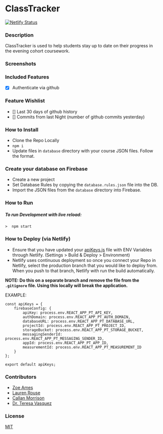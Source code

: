 # ClassTracker

[![Netlify Status](https://api.netlify.com/api/v1/badges/c2531dd6-1763-4adb-9791-41d6d3aadc1b/deploy-status)](https://app.netlify.com/sites/classtracker/deploys)


### Description
ClassTracker is used to help students stay up to date on their progress in the evening cohort coursework.

### Screenshots


### Included Features
- [x] Authenticate via github

### Feature Wishlist
- [] Last 30 days of github history
- [] Commits from last Night (number of github commits yesterday)

### How to Install
- Clone the Repo Locally
- `npm i`
- Update files in `database` directory with your course JSON files. Follow the format.

### Create your database on Firebase
- Create a new project
- Set Database Rules by copying the `database.rules.json` file into the DB.
- Import the JSON files from the `database` directory into Firebase.

### How to Run
##### To run Development with live reload:
```>  npm start```

### How to Deploy (via Netlify)
- Ensure that you have updated your [apiKeys.js](./src/helpers/apiKeys.js) file with ENV Variables through Netlify. (Settings > Build & Deploy > Environment)
- Netlify uses continuous deployment so once you connect your Repo in Netlify, select the production branch that you would like to deploy from. When you push to that branch, Netlify with run the build automatically.

**NOTE: Do this on a separate branch and remove the file from the `.gitignore` file. Using this locally will break the application.**

EXAMPLE:
```
const apiKeys = {
    firebaseConfig: {
        apiKey: process.env.REACT_APP_PT_API_KEY,
        authDomain: process.env.REACT_APP_PT_AUTH_DOMAIN,
        databaseURL: process.env.REACT_APP_PT_DATABASE_URL,
        projectId: process.env.REACT_APP_PT_PROJECT_ID,
        storageBucket: process.env.REACT_APP_PT_STORAGE_BUCKET,
        messagingSenderId: process.env.REACT_APP_PT_MESSAGING_SENDER_ID,
        appId: process.env.REACT_APP_PT_APP_ID,
        measurementId: process.env.REACT_APP_PT_MEASUREMENT_ID
    }
};
  
export default apiKeys;
```

### Contributors
- [Zoe Ames](https://github.com/zoeames)
- [Lauren Rouse](https://github.com/rousell)
- [Callan Morrison](https://github.com/morecallan)
- [Dr. Teresa Vasquez](https://github.com/drteresavasquez)

### License
[MIT](LICENSE)
